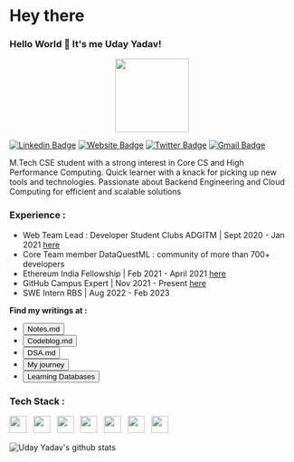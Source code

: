 # Hey there

### Hello World 👋 It's me Uday Yadav!

<p align="center">
<img align="center" src="https://media.giphy.com/media/1fhj2FW0661V3Nb2Me/giphy.gif" width="130">
<br>

[![Linkedin Badge](https://img.shields.io/badge/-Uday_Yadav-blue?style=flat&logo=Linkedin&logoColor=white&link=https://www.linkedin.com/in/uday-yadav-cs/)](https://www.linkedin.com/in/uday-yadav-cs/)
[![Website Badge](https://img.shields.io/badge/-resume-site?style=flat&logo=Google-Chrome&logoColor=white&link=https:https://uday-yadav.web.app)](http://udayyadav.one/)
[![Twitter Badge](https://img.shields.io/badge/-@yadav117uday-blue?style=flat&labelColor=1ca0f1&logo=twitter&logoColor=white&link=https:https://twitter.com/yadav117uday)](https://twitter.com/yadav117uday)
[![Gmail Badge](https://img.shields.io/badge/-mail_me-blue?style=flat&logo=Gmail&logoColor=white&link=mailto:yadav117uday@outlook.com)](mailto:yadav117uday@gmail.com)
<br>

M.Tech CSE student with a strong interest in Core CS and High Performance Computing. Quick learner with a knack for picking up new tools and technologies. Passionate about Backend Engineering and Cloud Computing for efficient and scalable solutions

### Experience : 
- Web Team Lead : Developer Student Clubs ADGITM | Sept 2020 - Jan 2021 [here](https://dsc-adgitm.web.app/)
- Core Team member DataQuestML : community of more than 700+ developers
- Ethereum India Fellowship | Feb 2021 - April 2021 [here](https://devfolio.co/blog/devfolio-ethereum-india-fellowship-2-0-is-here/)
- GitHub Campus Expert | Nov 2021 - Present [here](https://githubcampus.expert/dev117uday/)
- SWE Intern RBS | Aug 2022 - Feb 2023

**Find my writings at :**

- [<button >Notes.md</button>](https://dev117uday.gitbook.io/notes-md/)
- [<button >Codeblog.md</button>](https://dev117uday.github.io/codeblog/)
- [<button >DSA.md</button>](https://dev117uday.gitbook.io/data-structure-and-algorithms/)
- [<button >My journey</button>](https://github.com/dev117uday/timeline)
- [<button >Learning Databases</button>](https://dev117uday.gitbook.io/databases/)


### Tech Stack :

<code><img height="30" width="30" src="./icons/golang.jpg"></code> &nbsp;
<code><img height="30" width="30" src="./icons/java.png"></code> &nbsp;
<code><img height="30" width="30" src="./icons/js.png"></code> &nbsp;
<code><img height="30" width="30" src="./icons/git.png"></code> &nbsp;
<code><img height="30" width="30" src="./icons/postgres.png"></code> &nbsp;
<code><img height="30" width="30" src="./icons/mongodb.png"></code> &nbsp;
<code><img height="30" width="30" src="./icons/linux.png"></code> &nbsp;


![Uday Yadav's github stats](https://github-readme-stats.vercel.app/api?username=dev117uday&show_icons=true,theme=chartreuse-dark)
